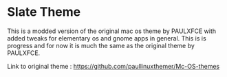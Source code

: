 
# Slate Theme

This is a modded version of the original mac os theme by PAULXFCE with added tweaks for elementary os and gnome apps in general. 
This is is progress and for now it is much the same as the original theme by PAULXFCE.

Link to original theme : https://github.com/paullinuxthemer/Mc-OS-themes
